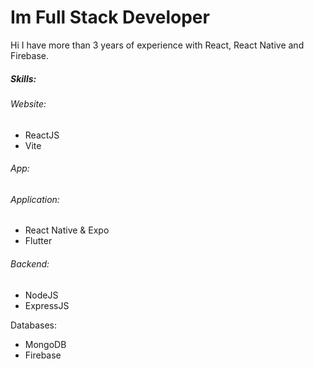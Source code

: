 <h1>Im Full Stack Developer</h1>

<div>
 <p>Hi I have more than 3 years of experience with React, React Native and Firebase.</p>

<h5>Skills:</h5>
   <!-- This is my skills. -->
   <h6>Website:</h6>
   <ul>
    <li>ReactJS</li>
    <li>Vite</li>
   </ul>
   <h6>App:</h6>

   <h6>Application:</h6>
   <ul>
    <li>React Native & Expo</li>
    <li>Flutter</li>
   </ul>

   <h6>Backend:</h6>
   <ul>
    <li>NodeJS</li>
    <li>ExpressJS</li>
   </ul>
   <h8>Databases:</h8>
   <ul>
    <li>MongoDB</li>
    <li>Firebase</li>
   </ul>

</div>

